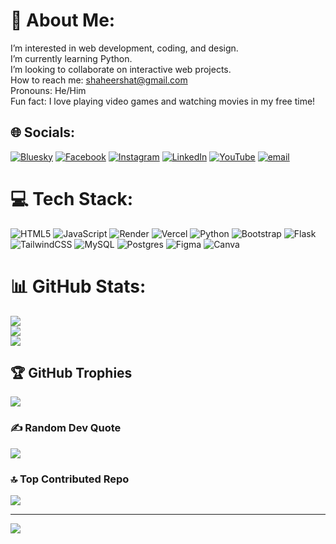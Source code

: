 # 💫 About Me:
I’m interested in web development, coding, and design.<br>I’m currently learning  Python.<br>I’m looking to collaborate on interactive web projects.<br>How to reach me: shaheershat@gmail.com<br>Pronouns: He/Him<br>Fun fact: I love playing video games and watching movies in my free time!


## 🌐 Socials:
[![Bluesky](https://img.shields.io/badge/bluesky-0285FF?style=for-the-badge&logo=bluesky&logoColor=%23FFFFFF)](https://bsky.app/profile/@shaheershat.bsky.social) [![Facebook](https://img.shields.io/badge/Facebook-%231877F2.svg?logo=Facebook&logoColor=white)](https://facebook.com/shaheershat) [![Instagram](https://img.shields.io/badge/Instagram-%23E4405F.svg?logo=Instagram&logoColor=white)](https://instagram.com/@shaheershat) [![LinkedIn](https://img.shields.io/badge/LinkedIn-%230077B5.svg?logo=linkedin&logoColor=white)](https://linkedin.com/in/shaheershat) [![YouTube](https://img.shields.io/badge/YouTube-%23FF0000.svg?logo=YouTube&logoColor=white)](https://youtube.com/@ShaheerShaT) [![email](https://img.shields.io/badge/Email-D14836?logo=gmail&logoColor=white)](mailto:shaheershat@gmail.com) 

# 💻 Tech Stack:
![HTML5](https://img.shields.io/badge/html5-%23E34F26.svg?style=flat&logo=html5&logoColor=white) ![JavaScript](https://img.shields.io/badge/javascript-%23323330.svg?style=flat&logo=javascript&logoColor=%23F7DF1E) ![Render](https://img.shields.io/badge/Render-%46E3B7.svg?style=flat&logo=render&logoColor=white) ![Vercel](https://img.shields.io/badge/vercel-%23000000.svg?style=flat&logo=vercel&logoColor=white) ![Python](https://img.shields.io/badge/python-3670A0?style=flat&logo=python&logoColor=ffdd54) ![Bootstrap](https://img.shields.io/badge/bootstrap-%238511FA.svg?style=flat&logo=bootstrap&logoColor=white) ![Flask](https://img.shields.io/badge/flask-%23000.svg?style=flat&logo=flask&logoColor=white) ![TailwindCSS](https://img.shields.io/badge/tailwindcss-%2338B2AC.svg?style=flat&logo=tailwind-css&logoColor=white) ![MySQL](https://img.shields.io/badge/mysql-4479A1.svg?style=flat&logo=mysql&logoColor=white) ![Postgres](https://img.shields.io/badge/postgres-%23316192.svg?style=flat&logo=postgresql&logoColor=white) ![Figma](https://img.shields.io/badge/figma-%23F24E1E.svg?style=flat&logo=figma&logoColor=white) ![Canva](https://img.shields.io/badge/Canva-%2300C4CC.svg?style=flat&logo=Canva&logoColor=white)
# 📊 GitHub Stats:
![](https://github-readme-stats.vercel.app/api?username=shaheershat&theme=apprentice&hide_border=true&include_all_commits=true&count_private=false)<br/>
![](https://github-readme-streak-stats.herokuapp.com/?user=shaheershat&theme=apprentice&hide_border=true)<br/>
![](https://github-readme-stats.vercel.app/api/top-langs/?username=shaheershat&theme=apprentice&hide_border=true&include_all_commits=true&count_private=false&layout=compact)

## 🏆 GitHub Trophies
![](https://github-profile-trophy.vercel.app/?username=shaheershat&theme=onedark&no-frame=true&no-bg=false&margin-w=4)

### ✍️ Random Dev Quote
![](https://quotes-github-readme.vercel.app/api?type=vetical&theme=radical)

### 🔝 Top Contributed Repo
![](https://github-contributor-stats.vercel.app/api?username=shaheershat&limit=5&theme=vision-friendly-dark&combine_all_yearly_contributions=true)

---
[![](https://visitcount.itsvg.in/api?id=shaheershat&icon=2&color=0)](https://visitcount.itsvg.in)

<!-- Proudly created with GPRM ( https://gprm.itsvg.in ) -->
